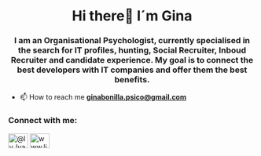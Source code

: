 <h1 align="center">Hi there👋 I´m Gina</h1>
<h3 align="center">I am an Organisational Psychologist, currently specialised in the search for IT profiles, hunting, Social Recruiter, Inboud Recruiter and candidate experience. My goal is to connect the best developers with IT companies and offer them the best benefits.</h3>

- 📫 How to reach me **ginabonilla.psico@gmail.com**

<h3 align="left">Connect with me:</h3>
<p align="left">
<a href="https://twitter.com/@ly_lyan" target="blank"><img align="center" src="https://raw.githubusercontent.com/rahuldkjain/github-profile-readme-generator/master/src/images/icons/Social/twitter.svg" alt="@ly_lyan" height="30" width="40" /></a>
<a href="https://linkedin.com/in/gbonilla33" target="blank"><img align="center" src="https://raw.githubusercontent.com/rahuldkjain/github-profile-readme-generator/master/src/images/icons/Social/linked-in-alt.svg" alt="www.linkedin.com/in/gbonilla33" height="30" width="40" /></a>
</p>

